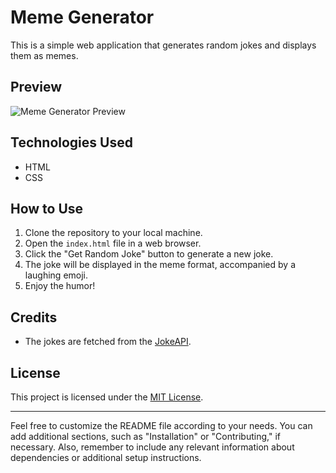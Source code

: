 # Meme Generator

This is a simple web application that generates random jokes and displays them as memes.

## Preview

![Meme Generator Preview](preview.png)

## Technologies Used

- HTML
- CSS

## How to Use

1. Clone the repository to your local machine.
2. Open the `index.html` file in a web browser.
3. Click the "Get Random Joke" button to generate a new joke.
4. The joke will be displayed in the meme format, accompanied by a laughing emoji.
5. Enjoy the humor!

## Credits

- The jokes are fetched from the [JokeAPI](https://jokeapi.dev/).

## License

This project is licensed under the [MIT License](LICENSE).

---

Feel free to customize the README file according to your needs. You can add additional sections, such as "Installation" or "Contributing," if necessary. Also, remember to include any relevant information about dependencies or additional setup instructions.

